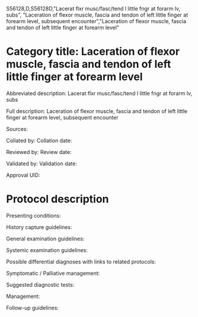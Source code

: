 S56128,D,S56128D,"Lacerat flxr musc/fasc/tend l little fngr at forarm lv, subs", "Laceration of flexor muscle, fascia and tendon of left little finger at forearm level, subsequent encounter","Laceration of flexor muscle, fascia and tendon of left little finger at forearm level"
# Category title: Laceration of flexor muscle, fascia and tendon of left little finger at forearm level

Abbreviated description: Lacerat flxr musc/fasc/tend l little fngr at forarm lv, subs

Full description: Laceration of flexor muscle, fascia and tendon of left little finger at forearm level, subsequent encounter

Sources:

Collated by:
Collation date:

Reviewed by:
Review date:

Validated by:
Validation date:

Approval UID:

# Protocol description

Presenting conditions:

History capture guidelines:

General examination guidelines:

Systemic examination guidelines:

Possible differential diagnoses with links to related protocols:

Symptomatic / Palliative management:

Suggested diagnostic tests:

Management:

Follow-up guidelines:
